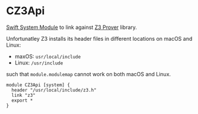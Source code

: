 # CZ3Api
[Swift System Module](https://github.com/apple/swift-package-manager/blob/master/Documentation/Usage.md#require-system-libraries)
 to link against [Z3 Prover](https://github.com/Z3Prover/z3) library.
 
 Unfortunatley Z3 installs its header files in different locations on macOS and Linux:
 
- maxOS: `usr/local/include`
- Linux: `/usr/include`

such that `module.modulemap` cannot work on both macOS and Linux.

```
module CZ3Api [system] {
  header "/usr/local/include/z3.h"
  link "z3"
  export *
}
```
